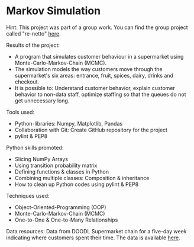 # Markov Simulation

Hint: This project was part of a group work. You can find the group project called "re-netto" [here](https://github.com/Kestener/re-netto-project).

Results of the project: 
- A program that simulates customer behaviour in a supermarket using Monte-Carlo-Markov-Chain (MCMC).
- The simulation models the way customers move through the supermarket's six areas: entrance, fruit, spices, dairy, drinks and checkout.
- It is possible to: Understand customer behavior, explain customer behavior to non-data staff, optimize staffing so that the queues do not get unnecessary long.

Tools used:
- Python-libraries: Numpy, Matplotlib, Pandas
- Collaboration with Git: Create GitHub repository for the project 
- pylint & PEP8

Python skills promoted: 
- Slicing NumPy Arrays
- Using transition probability matrix
- Defining functions & classes in Python
- Combining multiple classes: Composition & inheritance
- How to clean up Python codes using pylint & PEP8 

Techniques used:
- Object-Oriented-Programming (OOP)
- Monte-Carlo-Markov-Chain (MCMC)
- One-to-One & One-to-Many Relationships

Data resources: Data from DOODL Supermarket chain for a five-day week indicating where customers spent their time. The data is available [here](https://github.com/PayamSiyahpoosh/DOODL-Supermarket-Chain_Markov_Simulation/tree/main/Extract_Transition_Matrix).
